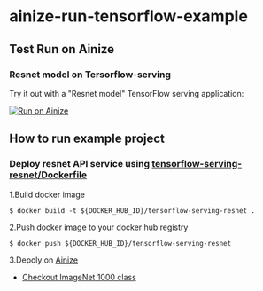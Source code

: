 # ainize-run-tensorflow-example

## Test __Run on Ainize__

### Resnet model on Tersorflow-serving

Try it out with a "Resnet model" TensorFlow serving application:

[![Run on Ainize](https://ainize.ai/static/images/run_on_ainize_button.svg)](https://ainize.web.app/redirect?git_repo=github.com/ainize-team/ainize-run-tensorflow-example)

## How to run example project

### Deploy resnet API service using [tensorflow-serving-resnet/Dockerfile](tensorflow-serving-resnet/Dockerfile)

1.Build docker image
```
$ docker build -t ${DOCKER_HUB_ID}/tensorflow-serving-resnet .
```

2.Push docker image to your docker hub registry
```
$ docker push ${DOCKER_HUB_ID}/tensorflow-serving-resnet
```

3.Depoly on <a href="https://ainize-run-web.herokuapp.com/">Ainize</a>

* <a href="https://gist.github.com/yrevar/942d3a0ac09ec9e5eb3a">Checkout ImageNet 1000 class</a>
